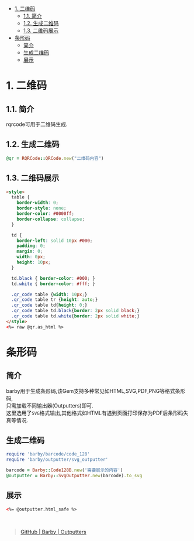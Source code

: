 
<!-- TOC -->

- [1. 二维码](#1-二维码)
  - [1.1. 简介](#11-简介)
  - [1.2. 生成二维码](#12-生成二维码)
  - [1.3. 二维码展示](#13-二维码展示)
- [条形码](#条形码)
  - [简介](#简介)
  - [生成二维码](#生成二维码)
  - [展示](#展示)

<!-- /TOC -->

# 1. 二维码

## 1.1. 简介

rqrcode可用于二维码生成.

## 1.2. 生成二维码

```ruby
@qr = RQRCode::QRCode.new("二维码内容")
```

## 1.3. 二维码展示

```html
<style>
  table {
    border-width: 0;
    border-style: none;
    border-color: #0000ff;
    border-collapse: collapse;
  }

  td {
    border-left: solid 10px #000;
    padding: 0; 
    margin: 0; 
    width: 0px; 
    height: 10px; 
  }

  td.black { border-color: #000; }
  td.white { border-color: #fff; }

  .qr_code table {width: 10px;}
  .qr_code table tr {height: auto;}
  .qr_code table td{height: 0;}
  .qr_code table td.black{border: 2px solid black;}
  .qr_code table td.white{border: 2px solid white;}
</style>
<%= raw @qr.as_html %>
```

# 条形码

## 简介

barby用于生成条形码,该Gem支持多种常见如HTML,SVG,PDF,PNG等格式条形码,<br>
只需加载不同输出器(Outputters)即可.<br>
这里选用了`SVG`格式输出,其他格式如HTML有遇到页面打印保存为PDF后条形码失真等情况.<br>


## 生成二维码



```ruby
require 'barby/barcode/code_128'
require 'barby/outputter/svg_outputter'

barcode = Barby::Code128B.new('需要展示的内容')
@outputter = Barby::SvgOutputter.new(barcode).to_svg
```

## 展示

```html
<%= @outputter.html_safe %>
```

<br>

> [GitHub | Barby | Outputters](https://github.com/toretore/barby/wiki/Outputters)


